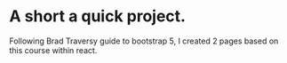# A short a quick project.

Following Brad Traversy guide to bootstrap 5, I created 2 pages based on this course within react. 
